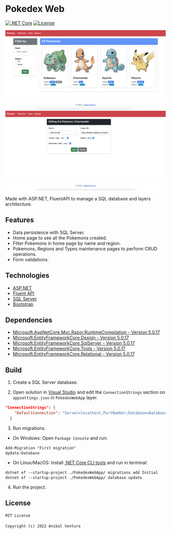# Pokedex Web

[![.NET Core](https://img.shields.io/static/v1?label=.NET%20Core&message=5.0&color=purple)](https://dotnet.microsoft.com)
[![License](https://img.shields.io/static/v1?label=License&message=MIT&color=blue)](LICENCE.md)

<p align="center">
  <img src="./screenshots/pokedex-home.png" height=250px/>
  <img src="./screenshots/pokedex-pokemon-edit.png" height=250px/>
</p>

Made with ASP.NET, FluentAPI to manage a SQL database and layers architecture.

## Features

- Data persistence with SQL Server.
- Home page to see all the Pokemons created.
- Filter Pokemons in home page by name and region.
- Pokemons, Regions and Types maintenance pages to perform CRUD operations.
- Form validations.

## Technologies

- [ASP.NET](https://dotnet.microsoft.com/en-us/apps/aspnet)
- [Fluent API](https://docs.microsoft.com/en-us/ef/ef6/modeling/code-first/fluent/relationships)
- [SQL Server](https://www.microsoft.com/en-us/sql-server/sql-server-downloads)
- [Bootstrap](https://getbootstrap.com)



## Dependencies

- [Microsoft.AspNetCore.Mvc.Razor.RuntimeCompilation - Version 5.0.17](https://www.nuget.org/packages/Microsoft.AspNetCore.Mvc.Razor.RuntimeCompilation)
- [Microsoft.EntityFrameworkCore.Design - Version 5.0.17](https://www.nuget.org/packages/Microsoft.EntityFrameworkCore.Design)
- [Microsoft.EntityFrameworkCore.SqlServer - Version 5.0.17](https://www.nuget.org/packages/Microsoft.EntityFrameworkCore.SqlServer)
- [Microsoft.EntityFrameworkCore.Tools - Version 5.0.17](https://www.nuget.org/packages/Microsoft.EntityFrameworkCore.Tools)
- [Microsoft.EntityFrameworkCore.Relational - Version 5.0.17](https://www.nuget.org/packages/Microsoft.EntityFrameworkCore.Relational)

## Build

1. Create a SQL Server database.

2. Open solution in [Visual Studio](https://visualstudio.microsoft.com) and edit the `ConnectionStrings` section on `appsettings.json` in `PokedexWebApp` layer.

```json
"ConnectionStrings": {
    "DefaultConnection": "Server=localhost,PortNumber;Database=DatabaseName;User=DatabaseUser;Password=DatabasePassword;Trusted_Connection=false;MultipleActiveResultSets=true"
  }
```

3. Run migrations.

* On Windows: Open `Package Console` and run:
```
Add-Migration "First migration"
Update-Database
```

- On Linux/MacOS: Install [.NET Core CLI tools](https://docs.microsoft.com/en-us/ef/core/get-started/overview/install#get-the-net-core-cli-tools) and run in terminal:
```
dotnet ef --startup-project ./PokedexWebApp/ migrations add Initial
dotnet ef --startup-project ./PokedexWebApp/ database update
```

4. Run the project.


## License

```xml
MIT License

Copyright (c) 2022 Anibal Ventura
```
